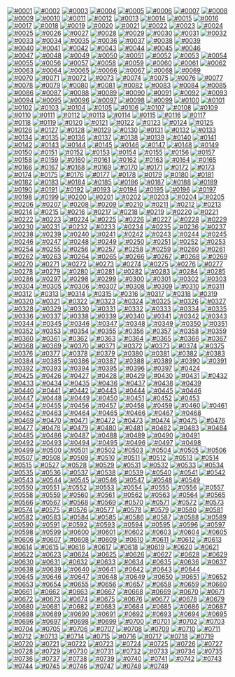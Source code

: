 [![#0001](0001.svg)](../ai/0001.ai)
[![#0002](0002.svg)](../ai/0002.ai)
[![#0003](0003.svg)](../ai/0003.ai)
[![#0004](0004.svg)](../ai/0004.ai)
[![#0005](0005.svg)](../ai/0005.ai)
[![#0006](0006.svg)](../ai/0006.ai)
[![#0007](0007.svg)](../ai/0007.ai)
[![#0008](0008.svg)](../ai/0008.ai)
[![#0009](0009.svg)](../ai/0009.ai)
[![#0010](0010.svg)](../ai/0010.ai)
[![#0011](0011.svg)](../ai/0011.ai)
[![#0012](0012.svg)](../ai/0012.ai)
[![#0013](0013.svg)](../ai/0013.ai)
[![#0014](0014.svg)](../ai/0014.ai)
[![#0015](0015.svg)](../ai/0015.ai)
[![#0016](0016.svg)](../ai/0016.ai)
[![#0017](0017.svg)](../ai/0017.ai)
[![#0018](0018.svg)](../ai/0018.ai)
[![#0019](0019.svg)](../ai/0019.ai)
[![#0020](0020.svg)](../ai/0020.ai)
[![#0021](0021.svg)](../ai/0021.ai)
[![#0022](0022.svg)](../ai/0022.ai)
[![#0023](0023.svg)](../ai/0023.ai)
[![#0024](0024.svg)](../ai/0024.ai)
[![#0025](0025.svg)](../ai/0025.ai)
[![#0026](0026.svg)](../ai/0026.ai)
[![#0027](0027.svg)](../ai/0027.ai)
[![#0028](0028.svg)](../ai/0028.ai)
[![#0029](0029.svg)](../ai/0029.ai)
[![#0030](0030.svg)](../ai/0030.ai)
[![#0031](0031.svg)](../ai/0031.ai)
[![#0032](0032.svg)](../ai/0032.ai)
[![#0033](0033.svg)](../ai/0033.ai)
[![#0034](0034.svg)](../ai/0034.ai)
[![#0035](0035.svg)](../ai/0035.ai)
[![#0036](0036.svg)](../ai/0036.ai)
[![#0037](0037.svg)](../ai/0037.ai)
[![#0038](0038.svg)](../ai/0038.ai)
[![#0039](0039.svg)](../ai/0039.ai)
[![#0040](0040.svg)](../ai/0040.ai)
[![#0041](0041.svg)](../ai/0041.ai)
[![#0042](0042.svg)](../ai/0042.ai)
[![#0043](0043.svg)](../ai/0043.ai)
[![#0044](0044.svg)](../ai/0044.ai)
[![#0045](0045.svg)](../ai/0045.ai)
[![#0046](0046.svg)](../ai/0046.ai)
[![#0047](0047.svg)](../ai/0047.ai)
[![#0048](0048.svg)](../ai/0048.ai)
[![#0049](0049.svg)](../ai/0049.ai)
[![#0050](0050.svg)](../ai/0050.ai)
[![#0051](0051.svg)](../ai/0051.ai)
[![#0052](0052.svg)](../ai/0052.ai)
[![#0053](0053.svg)](../ai/0053.ai)
[![#0054](0054.svg)](../ai/0054.ai)
[![#0055](0055.svg)](../ai/0055.ai)
[![#0056](0056.svg)](../ai/0056.ai)
[![#0057](0057.svg)](../ai/0057.ai)
[![#0058](0058.svg)](../ai/0058.ai)
[![#0059](0059.svg)](../ai/0059.ai)
[![#0060](0060.svg)](../ai/0060.ai)
[![#0061](0061.svg)](../ai/0061.ai)
[![#0062](0062.svg)](../ai/0062.ai)
[![#0063](0063.svg)](../ai/0063.ai)
[![#0064](0064.svg)](../ai/0064.ai)
[![#0065](0065.svg)](../ai/0065.ai)
[![#0066](0066.svg)](../ai/0066.ai)
[![#0067](0067.svg)](../ai/0067.ai)
[![#0068](0068.svg)](../ai/0068.ai)
[![#0069](0069.svg)](../ai/0069.ai)
[![#0070](0070.svg)](../ai/0070.ai)
[![#0071](0071.svg)](../ai/0071.ai)
[![#0072](0072.svg)](../ai/0072.ai)
[![#0073](0073.svg)](../ai/0073.ai)
[![#0074](0074.svg)](../ai/0074.ai)
[![#0075](0075.svg)](../ai/0075.ai)
[![#0076](0076.svg)](../ai/0076.ai)
[![#0077](0077.svg)](../ai/0077.ai)
[![#0078](0078.svg)](../ai/0078.ai)
[![#0079](0079.svg)](../ai/0079.ai)
[![#0080](0080.svg)](../ai/0080.ai)
[![#0081](0081.svg)](../ai/0081.ai)
[![#0082](0082.svg)](../ai/0082.ai)
[![#0083](0083.svg)](../ai/0083.ai)
[![#0084](0084.svg)](../ai/0084.ai)
[![#0085](0085.svg)](../ai/0085.ai)
[![#0086](0086.svg)](../ai/0086.ai)
[![#0087](0087.svg)](../ai/0087.ai)
[![#0088](0088.svg)](../ai/0088.ai)
[![#0089](0089.svg)](../ai/0089.ai)
[![#0090](0090.svg)](../ai/0090.ai)
[![#0091](0091.svg)](../ai/0091.ai)
[![#0092](0092.svg)](../ai/0092.ai)
[![#0093](0093.svg)](../ai/0093.ai)
[![#0094](0094.svg)](../ai/0094.ai)
[![#0095](0095.svg)](../ai/0095.ai)
[![#0096](0096.svg)](../ai/0096.ai)
[![#0097](0097.svg)](../ai/0097.ai)
[![#0098](0098.svg)](../ai/0098.ai)
[![#0099](0099.svg)](../ai/0099.ai)
[![#0100](0100.svg)](../ai/0100.ai)
[![#0101](0101.svg)](../ai/0101.ai)
[![#0102](0102.svg)](../ai/0102.ai)
[![#0103](0103.svg)](../ai/0103.ai)
[![#0104](0104.svg)](../ai/0104.ai)
[![#0105](0105.svg)](../ai/0105.ai)
[![#0106](0106.svg)](../ai/0106.ai)
[![#0107](0107.svg)](../ai/0107.ai)
[![#0108](0108.svg)](../ai/0108.ai)
[![#0109](0109.svg)](../ai/0109.ai)
[![#0110](0110.svg)](../ai/0110.ai)
[![#0111](0111.svg)](../ai/0111.ai)
[![#0112](0112.svg)](../ai/0112.ai)
[![#0113](0113.svg)](../ai/0113.ai)
[![#0114](0114.svg)](../ai/0114.ai)
[![#0115](0115.svg)](../ai/0115.ai)
[![#0116](0116.svg)](../ai/0116.ai)
[![#0117](0117.svg)](../ai/0117.ai)
[![#0118](0118.svg)](../ai/0118.ai)
[![#0119](0119.svg)](../ai/0119.ai)
[![#0120](0120.svg)](../ai/0120.ai)
[![#0121](0121.svg)](../ai/0121.ai)
[![#0122](0122.svg)](../ai/0122.ai)
[![#0123](0123.svg)](../ai/0123.ai)
[![#0124](0124.svg)](../ai/0124.ai)
[![#0125](0125.svg)](../ai/0125.ai)
[![#0126](0126.svg)](../ai/0126.ai)
[![#0127](0127.svg)](../ai/0127.ai)
[![#0128](0128.svg)](../ai/0128.ai)
[![#0129](0129.svg)](../ai/0129.ai)
[![#0130](0130.svg)](../ai/0130.ai)
[![#0131](0131.svg)](../ai/0131.ai)
[![#0132](0132.svg)](../ai/0132.ai)
[![#0133](0133.svg)](../ai/0133.ai)
[![#0134](0134.svg)](../ai/0134.ai)
[![#0135](0135.svg)](../ai/0135.ai)
[![#0136](0136.svg)](../ai/0136.ai)
[![#0137](0137.svg)](../ai/0137.ai)
[![#0138](0138.svg)](../ai/0138.ai)
[![#0139](0139.svg)](../ai/0139.ai)
[![#0140](0140.svg)](../ai/0140.ai)
[![#0141](0141.svg)](../ai/0141.ai)
[![#0142](0142.svg)](../ai/0142.ai)
[![#0143](0143.svg)](../ai/0143.ai)
[![#0144](0144.svg)](../ai/0144.ai)
[![#0145](0145.svg)](../ai/0145.ai)
[![#0146](0146.svg)](../ai/0146.ai)
[![#0147](0147.svg)](../ai/0147.ai)
[![#0148](0148.svg)](../ai/0148.ai)
[![#0149](0149.svg)](../ai/0149.ai)
[![#0150](0150.svg)](../ai/0150.ai)
[![#0151](0151.svg)](../ai/0151.ai)
[![#0152](0152.svg)](../ai/0152.ai)
[![#0153](0153.svg)](../ai/0153.ai)
[![#0154](0154.svg)](../ai/0154.ai)
[![#0155](0155.svg)](../ai/0155.ai)
[![#0156](0156.svg)](../ai/0156.ai)
[![#0157](0157.svg)](../ai/0157.ai)
[![#0158](0158.svg)](../ai/0158.ai)
[![#0159](0159.svg)](../ai/0159.ai)
[![#0160](0160.svg)](../ai/0160.ai)
[![#0161](0161.svg)](../ai/0161.ai)
[![#0162](0162.svg)](../ai/0162.ai)
[![#0163](0163.svg)](../ai/0163.ai)
[![#0164](0164.svg)](../ai/0164.ai)
[![#0165](0165.svg)](../ai/0165.ai)
[![#0166](0166.svg)](../ai/0166.ai)
[![#0167](0167.svg)](../ai/0167.ai)
[![#0168](0168.svg)](../ai/0168.ai)
[![#0169](0169.svg)](../ai/0169.ai)
[![#0170](0170.svg)](../ai/0170.ai)
[![#0171](0171.svg)](../ai/0171.ai)
[![#0172](0172.svg)](../ai/0172.ai)
[![#0173](0173.svg)](../ai/0173.ai)
[![#0174](0174.svg)](../ai/0174.ai)
[![#0175](0175.svg)](../ai/0175.ai)
[![#0176](0176.svg)](../ai/0176.ai)
[![#0177](0177.svg)](../ai/0177.ai)
[![#0178](0178.svg)](../ai/0178.ai)
[![#0179](0179.svg)](../ai/0179.ai)
[![#0180](0180.svg)](../ai/0180.ai)
[![#0181](0181.svg)](../ai/0181.ai)
[![#0182](0182.svg)](../ai/0182.ai)
[![#0183](0183.svg)](../ai/0183.ai)
[![#0184](0184.svg)](../ai/0184.ai)
[![#0185](0185.svg)](../ai/0185.ai)
[![#0186](0186.svg)](../ai/0186.ai)
[![#0187](0187.svg)](../ai/0187.ai)
[![#0188](0188.svg)](../ai/0188.ai)
[![#0189](0189.svg)](../ai/0189.ai)
[![#0190](0190.svg)](../ai/0190.ai)
[![#0191](0191.svg)](../ai/0191.ai)
[![#0192](0192.svg)](../ai/0192.ai)
[![#0193](0193.svg)](../ai/0193.ai)
[![#0194](0194.svg)](../ai/0194.ai)
[![#0195](0195.svg)](../ai/0195.ai)
[![#0196](0196.svg)](../ai/0196.ai)
[![#0197](0197.svg)](../ai/0197.ai)
[![#0198](0198.svg)](../ai/0198.ai)
[![#0199](0199.svg)](../ai/0199.ai)
[![#0200](0200.svg)](../ai/0200.ai)
[![#0201](0201.svg)](../ai/0201.ai)
[![#0202](0202.svg)](../ai/0202.ai)
[![#0203](0203.svg)](../ai/0203.ai)
[![#0204](0204.svg)](../ai/0204.ai)
[![#0205](0205.svg)](../ai/0205.ai)
[![#0206](0206.svg)](../ai/0206.ai)
[![#0207](0207.svg)](../ai/0207.ai)
[![#0208](0208.svg)](../ai/0208.ai)
[![#0209](0209.svg)](../ai/0209.ai)
[![#0210](0210.svg)](../ai/0210.ai)
[![#0211](0211.svg)](../ai/0211.ai)
[![#0212](0212.svg)](../ai/0212.ai)
[![#0213](0213.svg)](../ai/0213.ai)
[![#0214](0214.svg)](../ai/0214.ai)
[![#0215](0215.svg)](../ai/0215.ai)
[![#0216](0216.svg)](../ai/0216.ai)
[![#0217](0217.svg)](../ai/0217.ai)
[![#0218](0218.svg)](../ai/0218.ai)
[![#0219](0219.svg)](../ai/0219.ai)
[![#0220](0220.svg)](../ai/0220.ai)
[![#0221](0221.svg)](../ai/0221.ai)
[![#0222](0222.svg)](../ai/0222.ai)
[![#0223](0223.svg)](../ai/0223.ai)
[![#0224](0224.svg)](../ai/0224.ai)
[![#0225](0225.svg)](../ai/0225.ai)
[![#0226](0226.svg)](../ai/0226.ai)
[![#0227](0227.svg)](../ai/0227.ai)
[![#0228](0228.svg)](../ai/0228.ai)
[![#0229](0229.svg)](../ai/0229.ai)
[![#0230](0230.svg)](../ai/0230.ai)
[![#0231](0231.svg)](../ai/0231.ai)
[![#0232](0232.svg)](../ai/0232.ai)
[![#0233](0233.svg)](../ai/0233.ai)
[![#0234](0234.svg)](../ai/0234.ai)
[![#0235](0235.svg)](../ai/0235.ai)
[![#0236](0236.svg)](../ai/0236.ai)
[![#0237](0237.svg)](../ai/0237.ai)
[![#0238](0238.svg)](../ai/0238.ai)
[![#0239](0239.svg)](../ai/0239.ai)
[![#0240](0240.svg)](../ai/0240.ai)
[![#0241](0241.svg)](../ai/0241.ai)
[![#0242](0242.svg)](../ai/0242.ai)
[![#0243](0243.svg)](../ai/0243.ai)
[![#0244](0244.svg)](../ai/0244.ai)
[![#0245](0245.svg)](../ai/0245.ai)
[![#0246](0246.svg)](../ai/0246.ai)
[![#0247](0247.svg)](../ai/0247.ai)
[![#0248](0248.svg)](../ai/0248.ai)
[![#0249](0249.svg)](../ai/0249.ai)
[![#0250](0250.svg)](../ai/0250.ai)
[![#0251](0251.svg)](../ai/0251.ai)
[![#0252](0252.svg)](../ai/0252.ai)
[![#0253](0253.svg)](../ai/0253.ai)
[![#0254](0254.svg)](../ai/0254.ai)
[![#0255](0255.svg)](../ai/0255.ai)
[![#0256](0256.svg)](../ai/0256.ai)
[![#0257](0257.svg)](../ai/0257.ai)
[![#0258](0258.svg)](../ai/0258.ai)
[![#0259](0259.svg)](../ai/0259.ai)
[![#0260](0260.svg)](../ai/0260.ai)
[![#0261](0261.svg)](../ai/0261.ai)
[![#0262](0262.svg)](../ai/0262.ai)
[![#0263](0263.svg)](../ai/0263.ai)
[![#0264](0264.svg)](../ai/0264.ai)
[![#0265](0265.svg)](../ai/0265.ai)
[![#0266](0266.svg)](../ai/0266.ai)
[![#0267](0267.svg)](../ai/0267.ai)
[![#0268](0268.svg)](../ai/0268.ai)
[![#0269](0269.svg)](../ai/0269.ai)
[![#0270](0270.svg)](../ai/0270.ai)
[![#0271](0271.svg)](../ai/0271.ai)
[![#0272](0272.svg)](../ai/0272.ai)
[![#0273](0273.svg)](../ai/0273.ai)
[![#0274](0274.svg)](../ai/0274.ai)
[![#0275](0275.svg)](../ai/0275.ai)
[![#0276](0276.svg)](../ai/0276.ai)
[![#0277](0277.svg)](../ai/0277.ai)
[![#0278](0278.svg)](../ai/0278.ai)
[![#0279](0279.svg)](../ai/0279.ai)
[![#0280](0280.svg)](../ai/0280.ai)
[![#0281](0281.svg)](../ai/0281.ai)
[![#0282](0282.svg)](../ai/0282.ai)
[![#0283](0283.svg)](../ai/0283.ai)
[![#0284](0284.svg)](../ai/0284.ai)
[![#0285](0285.svg)](../ai/0285.ai)
[![#0286](0286.svg)](../ai/0286.ai)
[![#0297](0297.svg)](../ai/0297.ai)
[![#0298](0298.svg)](../ai/0298.ai)
[![#0299](0299.svg)](../ai/0299.ai)
[![#0300](0300.svg)](../ai/0300.ai)
[![#0301](0301.svg)](../ai/0301.ai)
[![#0302](0302.svg)](../ai/0302.ai)
[![#0303](0303.svg)](../ai/0303.ai)
[![#0304](0304.svg)](../ai/0304.ai)
[![#0305](0305.svg)](../ai/0305.ai)
[![#0306](0306.svg)](../ai/0306.ai)
[![#0307](0307.svg)](../ai/0307.ai)
[![#0308](0308.svg)](../ai/0308.ai)
[![#0309](0309.svg)](../ai/0309.ai)
[![#0310](0310.svg)](../ai/0310.ai)
[![#0311](0311.svg)](../ai/0311.ai)
[![#0312](0312.svg)](../ai/0312.ai)
[![#0313](0313.svg)](../ai/0313.ai)
[![#0314](0314.svg)](../ai/0314.ai)
[![#0315](0315.svg)](../ai/0315.ai)
[![#0316](0316.svg)](../ai/0316.ai)
[![#0317](0317.svg)](../ai/0317.ai)
[![#0318](0318.svg)](../ai/0318.ai)
[![#0319](0319.svg)](../ai/0319.ai)
[![#0320](0320.svg)](../ai/0320.ai)
[![#0321](0321.svg)](../ai/0321.ai)
[![#0322](0322.svg)](../ai/0322.ai)
[![#0323](0323.svg)](../ai/0323.ai)
[![#0324](0324.svg)](../ai/0324.ai)
[![#0325](0325.svg)](../ai/0325.ai)
[![#0326](0326.svg)](../ai/0326.ai)
[![#0327](0327.svg)](../ai/0327.ai)
[![#0328](0328.svg)](../ai/0328.ai)
[![#0329](0329.svg)](../ai/0329.ai)
[![#0330](0330.svg)](../ai/0330.ai)
[![#0331](0331.svg)](../ai/0331.ai)
[![#0332](0332.svg)](../ai/0332.ai)
[![#0333](0333.svg)](../ai/0333.ai)
[![#0334](0334.svg)](../ai/0334.ai)
[![#0335](0335.svg)](../ai/0335.ai)
[![#0336](0336.svg)](../ai/0336.ai)
[![#0337](0337.svg)](../ai/0337.ai)
[![#0338](0338.svg)](../ai/0338.ai)
[![#0339](0339.svg)](../ai/0339.ai)
[![#0340](0340.svg)](../ai/0340.ai)
[![#0341](0341.svg)](../ai/0341.ai)
[![#0342](0342.svg)](../ai/0342.ai)
[![#0343](0343.svg)](../ai/0343.ai)
[![#0344](0344.svg)](../ai/0344.ai)
[![#0345](0345.svg)](../ai/0345.ai)
[![#0346](0346.svg)](../ai/0346.ai)
[![#0347](0347.svg)](../ai/0347.ai)
[![#0348](0348.svg)](../ai/0348.ai)
[![#0349](0349.svg)](../ai/0349.ai)
[![#0350](0350.svg)](../ai/0350.ai)
[![#0351](0351.svg)](../ai/0351.ai)
[![#0352](0352.svg)](../ai/0352.ai)
[![#0353](0353.svg)](../ai/0353.ai)
[![#0354](0354.svg)](../ai/0354.ai)
[![#0355](0355.svg)](../ai/0355.ai)
[![#0356](0356.svg)](../ai/0356.ai)
[![#0357](0357.svg)](../ai/0357.ai)
[![#0358](0358.svg)](../ai/0358.ai)
[![#0359](0359.svg)](../ai/0359.ai)
[![#0360](0360.svg)](../ai/0360.ai)
[![#0361](0361.svg)](../ai/0361.ai)
[![#0362](0362.svg)](../ai/0362.ai)
[![#0363](0363.svg)](../ai/0363.ai)
[![#0364](0364.svg)](../ai/0364.ai)
[![#0365](0365.svg)](../ai/0365.ai)
[![#0366](0366.svg)](../ai/0366.ai)
[![#0367](0367.svg)](../ai/0367.ai)
[![#0368](0368.svg)](../ai/0368.ai)
[![#0369](0369.svg)](../ai/0369.ai)
[![#0370](0370.svg)](../ai/0370.ai)
[![#0371](0371.svg)](../ai/0371.ai)
[![#0372](0372.svg)](../ai/0372.ai)
[![#0373](0373.svg)](../ai/0373.ai)
[![#0374](0374.svg)](../ai/0374.ai)
[![#0375](0375.svg)](../ai/0375.ai)
[![#0376](0376.svg)](../ai/0376.ai)
[![#0377](0377.svg)](../ai/0377.ai)
[![#0378](0378.svg)](../ai/0378.ai)
[![#0379](0379.svg)](../ai/0379.ai)
[![#0380](0380.svg)](../ai/0380.ai)
[![#0381](0381.svg)](../ai/0381.ai)
[![#0382](0382.svg)](../ai/0382.ai)
[![#0383](0383.svg)](../ai/0383.ai)
[![#0384](0384.svg)](../ai/0384.ai)
[![#0385](0385.svg)](../ai/0385.ai)
[![#0386](0386.svg)](../ai/0386.ai)
[![#0387](0387.svg)](../ai/0387.ai)
[![#0388](0388.svg)](../ai/0388.ai)
[![#0389](0389.svg)](../ai/0389.ai)
[![#0390](0390.svg)](../ai/0390.ai)
[![#0391](0391.svg)](../ai/0391.ai)
[![#0392](0392.svg)](../ai/0392.ai)
[![#0393](0393.svg)](../ai/0393.ai)
[![#0394](0394.svg)](../ai/0394.ai)
[![#0395](0395.svg)](../ai/0395.ai)
[![#0396](0396.svg)](../ai/0396.ai)
[![#0397](0397.svg)](../ai/0397.ai)
[![#0424](0424.svg)](../ai/0424.ai)
[![#0425](0425.svg)](../ai/0425.ai)
[![#0426](0426.svg)](../ai/0426.ai)
[![#0427](0427.svg)](../ai/0427.ai)
[![#0428](0428.svg)](../ai/0428.ai)
[![#0429](0429.svg)](../ai/0429.ai)
[![#0430](0430.svg)](../ai/0430.ai)
[![#0431](0431.svg)](../ai/0431.ai)
[![#0432](0432.svg)](../ai/0432.ai)
[![#0433](0433.svg)](../ai/0433.ai)
[![#0434](0434.svg)](../ai/0434.ai)
[![#0435](0435.svg)](../ai/0435.ai)
[![#0436](0436.svg)](../ai/0436.ai)
[![#0437](0437.svg)](../ai/0437.ai)
[![#0438](0438.svg)](../ai/0438.ai)
[![#0439](0439.svg)](../ai/0439.ai)
[![#0440](0440.svg)](../ai/0440.ai)
[![#0441](0441.svg)](../ai/0441.ai)
[![#0442](0442.svg)](../ai/0442.ai)
[![#0443](0443.svg)](../ai/0443.ai)
[![#0444](0444.svg)](../ai/0444.ai)
[![#0445](0445.svg)](../ai/0445.ai)
[![#0446](0446.svg)](../ai/0446.ai)
[![#0447](0447.svg)](../ai/0447.ai)
[![#0448](0448.svg)](../ai/0448.ai)
[![#0449](0449.svg)](../ai/0449.ai)
[![#0450](0450.svg)](../ai/0450.ai)
[![#0451](0451.svg)](../ai/0451.ai)
[![#0452](0452.svg)](../ai/0452.ai)
[![#0453](0453.svg)](../ai/0453.ai)
[![#0454](0454.svg)](../ai/0454.ai)
[![#0455](0455.svg)](../ai/0455.ai)
[![#0456](0456.svg)](../ai/0456.ai)
[![#0457](0457.svg)](../ai/0457.ai)
[![#0458](0458.svg)](../ai/0458.ai)
[![#0459](0459.svg)](../ai/0459.ai)
[![#0460](0460.svg)](../ai/0460.ai)
[![#0461](0461.svg)](../ai/0461.ai)
[![#0462](0462.svg)](../ai/0462.ai)
[![#0463](0463.svg)](../ai/0463.ai)
[![#0464](0464.svg)](../ai/0464.ai)
[![#0465](0465.svg)](../ai/0465.ai)
[![#0466](0466.svg)](../ai/0466.ai)
[![#0467](0467.svg)](../ai/0467.ai)
[![#0468](0468.svg)](../ai/0468.ai)
[![#0469](0469.svg)](../ai/0469.ai)
[![#0470](0470.svg)](../ai/0470.ai)
[![#0471](0471.svg)](../ai/0471.ai)
[![#0472](0472.svg)](../ai/0472.ai)
[![#0473](0473.svg)](../ai/0473.ai)
[![#0474](0474.svg)](../ai/0474.ai)
[![#0475](0475.svg)](../ai/0475.ai)
[![#0476](0476.svg)](../ai/0476.ai)
[![#0477](0477.svg)](../ai/0477.ai)
[![#0478](0478.svg)](../ai/0478.ai)
[![#0479](0479.svg)](../ai/0479.ai)
[![#0480](0480.svg)](../ai/0480.ai)
[![#0481](0481.svg)](../ai/0481.ai)
[![#0482](0482.svg)](../ai/0482.ai)
[![#0483](0483.svg)](../ai/0483.ai)
[![#0484](0484.svg)](../ai/0484.ai)
[![#0485](0485.svg)](../ai/0485.ai)
[![#0486](0486.svg)](../ai/0486.ai)
[![#0487](0487.svg)](../ai/0487.ai)
[![#0488](0488.svg)](../ai/0488.ai)
[![#0489](0489.svg)](../ai/0489.ai)
[![#0490](0490.svg)](../ai/0490.ai)
[![#0491](0491.svg)](../ai/0491.ai)
[![#0492](0492.svg)](../ai/0492.ai)
[![#0493](0493.svg)](../ai/0493.ai)
[![#0494](0494.svg)](../ai/0494.ai)
[![#0495](0495.svg)](../ai/0495.ai)
[![#0496](0496.svg)](../ai/0496.ai)
[![#0497](0497.svg)](../ai/0497.ai)
[![#0498](0498.svg)](../ai/0498.ai)
[![#0499](0499.svg)](../ai/0499.ai)
[![#0500](0500.svg)](../ai/0500.ai)
[![#0501](0501.svg)](../ai/0501.ai)
[![#0502](0502.svg)](../ai/0502.ai)
[![#0503](0503.svg)](../ai/0503.ai)
[![#0504](0504.svg)](../ai/0504.ai)
[![#0505](0505.svg)](../ai/0505.ai)
[![#0506](0506.svg)](../ai/0506.ai)
[![#0507](0507.svg)](../ai/0507.ai)
[![#0508](0508.svg)](../ai/0508.ai)
[![#0509](0509.svg)](../ai/0509.ai)
[![#0510](0510.svg)](../ai/0510.ai)
[![#0511](0511.svg)](../ai/0511.ai)
[![#0512](0512.svg)](../ai/0512.ai)
[![#0513](0513.svg)](../ai/0513.ai)
[![#0514](0514.svg)](../ai/0514.ai)
[![#0515](0515.svg)](../ai/0515.ai)
[![#0527](0527.svg)](../ai/0527.ai)
[![#0528](0528.svg)](../ai/0528.ai)
[![#0529](0529.svg)](../ai/0529.ai)
[![#0531](0531.svg)](../ai/0531.ai)
[![#0532](0532.svg)](../ai/0532.ai)
[![#0533](0533.svg)](../ai/0533.ai)
[![#0534](0534.svg)](../ai/0534.ai)
[![#0535](0535.svg)](../ai/0535.ai)
[![#0536](0536.svg)](../ai/0536.ai)
[![#0537](0537.svg)](../ai/0537.ai)
[![#0538](0538.svg)](../ai/0538.ai)
[![#0539](0539.svg)](../ai/0539.ai)
[![#0540](0540.svg)](../ai/0540.ai)
[![#0541](0541.svg)](../ai/0541.ai)
[![#0542](0542.svg)](../ai/0542.ai)
[![#0543](0543.svg)](../ai/0543.ai)
[![#0544](0544.svg)](../ai/0544.ai)
[![#0545](0545.svg)](../ai/0545.ai)
[![#0546](0546.svg)](../ai/0546.ai)
[![#0547](0547.svg)](../ai/0547.ai)
[![#0548](0548.svg)](../ai/0548.ai)
[![#0549](0549.svg)](../ai/0549.ai)
[![#0550](0550.svg)](../ai/0550.ai)
[![#0551](0551.svg)](../ai/0551.ai)
[![#0552](0552.svg)](../ai/0552.ai)
[![#0553](0553.svg)](../ai/0553.ai)
[![#0554](0554.svg)](../ai/0554.ai)
[![#0555](0555.svg)](../ai/0555.ai)
[![#0556](0556.svg)](../ai/0556.ai)
[![#0557](0557.svg)](../ai/0557.ai)
[![#0558](0558.svg)](../ai/0558.ai)
[![#0559](0559.svg)](../ai/0559.ai)
[![#0560](0560.svg)](../ai/0560.ai)
[![#0561](0561.svg)](../ai/0561.ai)
[![#0562](0562.svg)](../ai/0562.ai)
[![#0563](0563.svg)](../ai/0563.ai)
[![#0564](0564.svg)](../ai/0564.ai)
[![#0565](0565.svg)](../ai/0565.ai)
[![#0566](0566.svg)](../ai/0566.ai)
[![#0567](0567.svg)](../ai/0567.ai)
[![#0568](0568.svg)](../ai/0568.ai)
[![#0569](0569.svg)](../ai/0569.ai)
[![#0570](0570.svg)](../ai/0570.ai)
[![#0571](0571.svg)](../ai/0571.ai)
[![#0572](0572.svg)](../ai/0572.ai)
[![#0573](0573.svg)](../ai/0573.ai)
[![#0574](0574.svg)](../ai/0574.ai)
[![#0575](0575.svg)](../ai/0575.ai)
[![#0576](0576.svg)](../ai/0576.ai)
[![#0577](0577.svg)](../ai/0577.ai)
[![#0578](0578.svg)](../ai/0578.ai)
[![#0579](0579.svg)](../ai/0579.ai)
[![#0580](0580.svg)](../ai/0580.ai)
[![#0581](0581.svg)](../ai/0581.ai)
[![#0582](0582.svg)](../ai/0582.ai)
[![#0583](0583.svg)](../ai/0583.ai)
[![#0584](0584.svg)](../ai/0584.ai)
[![#0585](0585.svg)](../ai/0585.ai)
[![#0586](0586.svg)](../ai/0586.ai)
[![#0587](0587.svg)](../ai/0587.ai)
[![#0588](0588.svg)](../ai/0588.ai)
[![#0589](0589.svg)](../ai/0589.ai)
[![#0590](0590.svg)](../ai/0590.ai)
[![#0591](0591.svg)](../ai/0591.ai)
[![#0592](0592.svg)](../ai/0592.ai)
[![#0593](0593.svg)](../ai/0593.ai)
[![#0594](0594.svg)](../ai/0594.ai)
[![#0595](0595.svg)](../ai/0595.ai)
[![#0596](0596.svg)](../ai/0596.ai)
[![#0597](0597.svg)](../ai/0597.ai)
[![#0598](0598.svg)](../ai/0598.ai)
[![#0599](0599.svg)](../ai/0599.ai)
[![#0600](0600.svg)](../ai/0600.ai)
[![#0601](0601.svg)](../ai/0601.ai)
[![#0602](0602.svg)](../ai/0602.ai)
[![#0603](0603.svg)](../ai/0603.ai)
[![#0604](0604.svg)](../ai/0604.ai)
[![#0605](0605.svg)](../ai/0605.ai)
[![#0606](0606.svg)](../ai/0606.ai)
[![#0607](0607.svg)](../ai/0607.ai)
[![#0608](0608.svg)](../ai/0608.ai)
[![#0609](0609.svg)](../ai/0609.ai)
[![#0610](0610.svg)](../ai/0610.ai)
[![#0611](0611.svg)](../ai/0611.ai)
[![#0612](0612.svg)](../ai/0612.ai)
[![#0613](0613.svg)](../ai/0613.ai)
[![#0614](0614.svg)](../ai/0614.ai)
[![#0615](0615.svg)](../ai/0615.ai)
[![#0616](0616.svg)](../ai/0616.ai)
[![#0617](0617.svg)](../ai/0617.ai)
[![#0618](0618.svg)](../ai/0618.ai)
[![#0619](0619.svg)](../ai/0619.ai)
[![#0620](0620.svg)](../ai/0620.ai)
[![#0621](0621.svg)](../ai/0621.ai)
[![#0622](0622.svg)](../ai/0622.ai)
[![#0623](0623.svg)](../ai/0623.ai)
[![#0624](0624.svg)](../ai/0624.ai)
[![#0625](0625.svg)](../ai/0625.ai)
[![#0626](0626.svg)](../ai/0626.ai)
[![#0627](0627.svg)](../ai/0627.ai)
[![#0628](0628.svg)](../ai/0628.ai)
[![#0629](0629.svg)](../ai/0629.ai)
[![#0630](0630.svg)](../ai/0630.ai)
[![#0631](0631.svg)](../ai/0631.ai)
[![#0632](0632.svg)](../ai/0632.ai)
[![#0633](0633.svg)](../ai/0633.ai)
[![#0634](0634.svg)](../ai/0634.ai)
[![#0635](0635.svg)](../ai/0635.ai)
[![#0636](0636.svg)](../ai/0636.ai)
[![#0637](0637.svg)](../ai/0637.ai)
[![#0638](0638.svg)](../ai/0638.ai)
[![#0639](0639.svg)](../ai/0639.ai)
[![#0640](0640.svg)](../ai/0640.ai)
[![#0641](0641.svg)](../ai/0641.ai)
[![#0642](0642.svg)](../ai/0642.ai)
[![#0643](0643.svg)](../ai/0643.ai)
[![#0644](0644.svg)](../ai/0644.ai)
[![#0645](0645.svg)](../ai/0645.ai)
[![#0646](0646.svg)](../ai/0646.ai)
[![#0647](0647.svg)](../ai/0647.ai)
[![#0648](0648.svg)](../ai/0648.ai)
[![#0649](0649.svg)](../ai/0649.ai)
[![#0650](0650.svg)](../ai/0650.ai)
[![#0651](0651.svg)](../ai/0651.ai)
[![#0652](0652.svg)](../ai/0652.ai)
[![#0653](0653.svg)](../ai/0653.ai)
[![#0654](0654.svg)](../ai/0654.ai)
[![#0655](0655.svg)](../ai/0655.ai)
[![#0656](0656.svg)](../ai/0656.ai)
[![#0657](0657.svg)](../ai/0657.ai)
[![#0658](0658.svg)](../ai/0658.ai)
[![#0659](0659.svg)](../ai/0659.ai)
[![#0660](0660.svg)](../ai/0660.ai)
[![#0661](0661.svg)](../ai/0661.ai)
[![#0662](0662.svg)](../ai/0662.ai)
[![#0663](0663.svg)](../ai/0663.ai)
[![#0667](0667.svg)](../ai/0667.ai)
[![#0668](0668.svg)](../ai/0668.ai)
[![#0669](0669.svg)](../ai/0669.ai)
[![#0670](0670.svg)](../ai/0670.ai)
[![#0671](0671.svg)](../ai/0671.ai)
[![#0672](0672.svg)](../ai/0672.ai)
[![#0673](0673.svg)](../ai/0673.ai)
[![#0674](0674.svg)](../ai/0674.ai)
[![#0675](0675.svg)](../ai/0675.ai)
[![#0676](0676.svg)](../ai/0676.ai)
[![#0677](0677.svg)](../ai/0677.ai)
[![#0678](0678.svg)](../ai/0678.ai)
[![#0679](0679.svg)](../ai/0679.ai)
[![#0680](0680.svg)](../ai/0680.ai)
[![#0681](0681.svg)](../ai/0681.ai)
[![#0682](0682.svg)](../ai/0682.ai)
[![#0683](0683.svg)](../ai/0683.ai)
[![#0684](0684.svg)](../ai/0684.ai)
[![#0685](0685.svg)](../ai/0685.ai)
[![#0686](0686.svg)](../ai/0686.ai)
[![#0687](0687.svg)](../ai/0687.ai)
[![#0688](0688.svg)](../ai/0688.ai)
[![#0689](0689.svg)](../ai/0689.ai)
[![#0690](0690.svg)](../ai/0690.ai)
[![#0691](0691.svg)](../ai/0691.ai)
[![#0692](0692.svg)](../ai/0692.ai)
[![#0693](0693.svg)](../ai/0693.ai)
[![#0694](0694.svg)](../ai/0694.ai)
[![#0695](0695.svg)](../ai/0695.ai)
[![#0696](0696.svg)](../ai/0696.ai)
[![#0697](0697.svg)](../ai/0697.ai)
[![#0698](0698.svg)](../ai/0698.ai)
[![#0699](0699.svg)](../ai/0699.ai)
[![#0700](0700.svg)](../ai/0700.ai)
[![#0701](0701.svg)](../ai/0701.ai)
[![#0702](0702.svg)](../ai/0702.ai)
[![#0703](0703.svg)](../ai/0703.ai)
[![#0704](0704.svg)](../ai/0704.ai)
[![#0705](0705.svg)](../ai/0705.ai)
[![#0706](0706.svg)](../ai/0706.ai)
[![#0707](0707.svg)](../ai/0707.ai)
[![#0708](0708.svg)](../ai/0708.ai)
[![#0709](0709.svg)](../ai/0709.ai)
[![#0710](0710.svg)](../ai/0710.ai)
[![#0711](0711.svg)](../ai/0711.ai)
[![#0712](0712.svg)](../ai/0712.ai)
[![#0713](0713.svg)](../ai/0713.ai)
[![#0714](0714.svg)](../ai/0714.ai)
[![#0715](0715.svg)](../ai/0715.ai)
[![#0716](0716.svg)](../ai/0716.ai)
[![#0717](0717.svg)](../ai/0717.ai)
[![#0718](0718.svg)](../ai/0718.ai)
[![#0719](0719.svg)](../ai/0719.ai)
[![#0720](0720.svg)](../ai/0720.ai)
[![#0721](0721.svg)](../ai/0721.ai)
[![#0722](0722.svg)](../ai/0722.ai)
[![#0723](0723.svg)](../ai/0723.ai)
[![#0724](0724.svg)](../ai/0724.ai)
[![#0725](0725.svg)](../ai/0725.ai)
[![#0726](0726.svg)](../ai/0726.ai)
[![#0727](0727.svg)](../ai/0727.ai)
[![#0728](0728.svg)](../ai/0728.ai)
[![#0729](0729.svg)](../ai/0729.ai)
[![#0730](0730.svg)](../ai/0730.ai)
[![#0731](0731.svg)](../ai/0731.ai)
[![#0732](0732.svg)](../ai/0732.ai)
[![#0733](0733.svg)](../ai/0733.ai)
[![#0734](0734.svg)](../ai/0734.ai)
[![#0735](0735.svg)](../ai/0735.ai)
[![#0736](0736.svg)](../ai/0736.ai)
[![#0737](0737.svg)](../ai/0737.ai)
[![#0738](0738.svg)](../ai/0738.ai)
[![#0739](0739.svg)](../ai/0739.ai)
[![#0740](0740.svg)](../ai/0740.ai)
[![#0741](0741.svg)](../ai/0741.ai)
[![#0742](0742.svg)](../ai/0742.ai)
[![#0743](0743.svg)](../ai/0743.ai)
[![#0744](0744.svg)](../ai/0744.ai)
[![#0745](0745.svg)](../ai/0745.ai)
[![#0746](0746.svg)](../ai/0746.ai)
[![#0747](0747.svg)](../ai/0747.ai)
[![#0748](0748.svg)](../ai/0748.ai)
[![#0749](0749.svg)](../ai/0749.ai)
